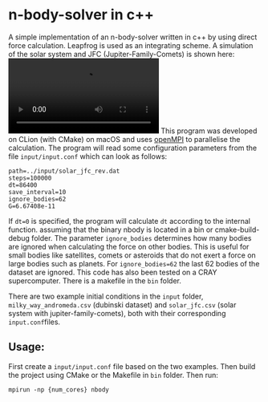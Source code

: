 # n-body-solver in c++

A simple implementation of an n-body-solver written in c++ by using direct force calculation. Leapfrog is used as an integrating scheme.
A simulation of the solar system and JFC (Jupiter-Family-Comets) is shown here:
![](https://github.com/hacknus/n-body-solver/blob/master/python/comets_example.mp4)
This program was developed on CLion (with CMake) on macOS and uses [openMPI](https://www.open-mpi.org) to parallelise the calculation.
The program will read some configuration parameters from the file `input/input.conf` which can look as follows:
```
path=../input/solar_jfc_rev.dat
steps=100000
dt=86400
save_interval=10
ignore_bodies=62
G=6.67408e-11
```
If `dt=0` is specified, the program will calculate `dt` according to the internal function.
assuming that the binary nbody is located in a bin or cmake-build-debug folder.
The parameter `ignore_bodies` determines how many bodies are ignored when calculating the force on other bodies.
This is useful for small bodies like satellites, comets or asteroids that do not exert a force on large bodies such as planets.
For `ignore_bodies=62` the last 62 bodies of the dataset are ignored. 
This code has also been tested on a CRAY supercomputer. There is a makefile in the `bin` folder.

There are two example initial conditions in the `input` folder, `milky_way_andromeda.csv` (dubinski dataset) and `solar_jfc.csv` (solar system with jupiter-family-comets), both with their corresponding `input.conf`files.
## Usage:
First create a `input/input.conf` file based on the two examples. Then build the project using CMake or the Makefile in `bin` folder.
Then run:
```
mpirun -np {num_cores} nbody
```
